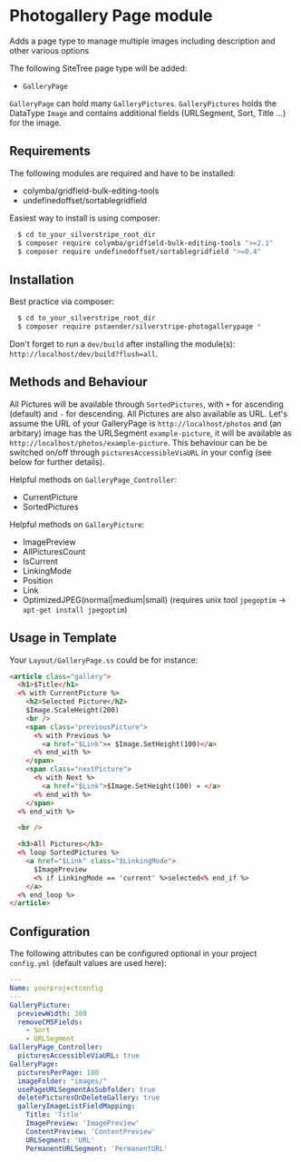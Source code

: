 # Photogallery Page module

Adds a page type to manage multiple images including description and other various options

The following SiteTree page type will be added:

  * `GalleryPage`

`GalleryPage` can hold many `GalleryPictures`. `GalleryPictures` holds the DataType `Image` and contains additional fields (URLSegment, Sort, Title …) for the image.

## Requirements

The following modules are required and have to be installed:

  * colymba/gridfield-bulk-editing-tools
  * undefinedoffset/sortablegridfield

Easiest way to install is using composer:

```sh
  $ cd to_your_silverstripe_root_dir
  $ composer require colymba/gridfield-bulk-editing-tools ">=2.1"
  $ composer require undefinedoffset/sortablegridfield ">=0.4"
```

## Installation

Best practice via composer:

```sh
  $ cd to_your_silverstripe_root_dir
  $ composer require pstaender/silverstripe-photogallerypage *
```

Don't forget to run a `dev/build` after installing the module(s): `http://localhost/dev/build?flush=all`.

## Methods and Behaviour

All Pictures will be available through `SortedPictures`, with `+` for ascending (default) and `-` for descending. All Pictures are also available as URL. Let's assume the URL of your GalleryPage is `http://localhost/photos` and (an arbitary) image has the URLSegment `example-picture`, it will be available as `http://localhost/photos/example-picture`. This behaviour can be be switched on/off through `picturesAccessibleViaURL` in your config (see below for further details).

Helpful methods on `GalleryPage_Controller`:

  * CurrentPicture
  * SortedPictures

Helpful methods on `GalleryPicture`:

  * ImagePreview
  * AllPicturesCount
  * IsCurrent
  * LinkingMode
  * Position
  * Link
  * OptimizedJPEG(normal|medium|small) (requires unix tool `jpegoptim` -> `apt-get install jpegoptim`)

## Usage in Template

Your `Layout/GalleryPage.ss` could be for instance:

```html
<article class="gallery">
  <h1>$Title</h1>
  <% with CurrentPicture %>
    <h2>Selected Picture</h2>
    $Image.ScaleHeight(200)
    <br />
    <span class="previousPicture">
      <% with Previous %>
        <a href="$Link">« $Image.SetHeight(100)</a>
      <% end_with %>
    </span>
    <span class="nextPicture">
      <% with Next %>
        <a href="$Link">$Image.SetHeight(100) » </a>
      <% end_with %>
    </span>
  <% end_with %>

  <br />

  <h3>All Pictures</h3>
  <% loop SortedPictures %>
    <a href="$Link" class="$LinkingMode">
      $ImagePreview
      <% if LinkingMode == 'current' %>selected<% end_if %>
    </a>
  <% end_loop %>
</article>
```

## Configuration

The following attributes can be configured optional in your project `config.yml` (default values are used here):

```yml
---
Name: yourprojectconfig
---
GalleryPicture:
  previewWidth: 300
  removeCMSFields:
    - Sort
    - URLSegment
GalleryPage_Controller:
  picturesAccessibleViaURL: true
GalleryPage:
  picturesPerPage: 100
  imageFolder: "images/"
  usePageURLSegmentAsSubfolder: true
  deletePicturesOnDeleteGallery: true
  galleryImageListFieldMapping:
    Title: 'Title'
    ImagePreview: 'ImagePreview'
    ContentPreview: 'ContentPreview'
    URLSegment: 'URL'
    PermanentURLSegment: 'PermanentURL'
```
